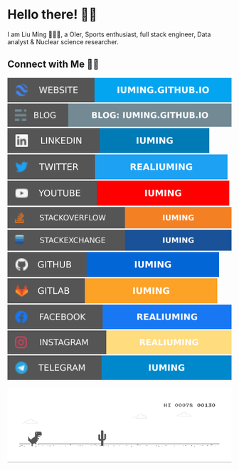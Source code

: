 # Hello there! 👋🏻

I am Liu Ming 🙋🏻‍♂️, a OIer, Sports enthusiast, full stack engineer, Data analyst & Nuclear science researcher.

## Connect with Me 🤝🏻

[![Website](https://github.com/iuming/iuming/blob/master/soc/ws.svg)](https://iuming.github.io/) [![Blog](https://github.com/iuming/iuming/blob/master/soc/bl.svg)](https://iuming.github.io/) [![LinkedIn](https://github.com/iuming/iuming/blob/master/soc/li.svg)](https://www.linkedin.com/in/%E9%93%AD-%E5%88%98-3b505015a/) [![Twitter](https://github.com/iuming/iuming/blob/master/soc/tw.svg)](https://twitter.com/realiuming) [![YouTube](https://github.com/iuming/iuming/blob/master/soc/yt.svg)](https://www.youtube.com/channel/UCiCBHrxp2xNW7OVZNQsdtNw) [![Stack Overflow](https://github.com/iuming/iuming/blob/master/soc/so.svg)](https://stackoverflow.com/users/11960805/iuming) [![Stack Exchange](https://github.com/iuming/iuming/blob/master/soc/se.svg)](https://stackexchange.com/users/16553022/iuming) [![GitHub](https://github.com/iuming/iuming/blob/master/soc/gh.svg)](https://github.com/iuming) [![GitLab](https://github.com/iuming/iuming/blob/master/soc/gl.svg)](https://gitlab.com/iuming) [![Facebook](https://github.com/iuming/iuming/blob/master/soc/fb.svg)](https://www.facebook.com/realiuming) [![Instagram](https://github.com/iuming/iuming/blob/master/soc/ig.svg)](https://instagram.com/realiuming) [![Telegram](https://github.com/iuming/iuming/blob/master/soc/tg.svg)](https://t.me/iuming)

![dino](https://github.com/iuming/iuming/blob/master/dino.gif)

<!--
**iuming/iuming** is a ✨ _special_ ✨ repository because its `README.md` (this file) appears on your GitHub profile.

Here are some ideas to get you started:

- 🔭 I’m currently working on ...
- 🌱 I’m currently learning ...
- 👯 I’m looking to collaborate on ...
- 🤔 I’m looking for help with ...
- 💬 Ask me about ...
- 📫 How to reach me: ...
- 😄 Pronouns: ...
- ⚡ Fun fact: ...
-->

